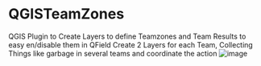 # QGISTeamZones
QGIS Plugin to Create Layers to define Teamzones and Team Results to easy en/disable them in QField
Create 2 Layers for each Team, Collecting Things like garbage in several teams and coordinate the action
![image](https://github.com/user-attachments/assets/cd44acca-99ad-4ceb-8a15-17e885a444dc)

